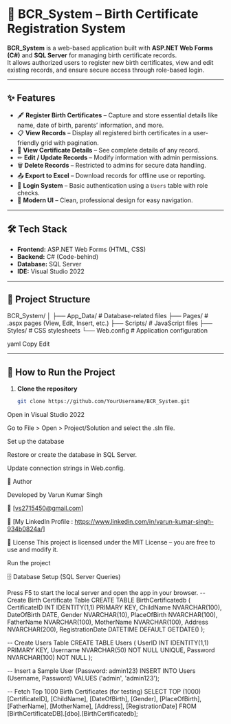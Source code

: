 # 📝 BCR_System – Birth Certificate Registration System

**BCR_System** is a web-based application built with **ASP.NET Web Forms (C#)** and **SQL Server** for managing birth certificate records.  
It allows authorized users to register new birth certificates, view and edit existing records, and ensure secure access through role-based login.

---

## ✨ Features

- 🖋 **Register Birth Certificates** – Capture and store essential details like name, date of birth, parents’ information, and more.
- 📋 **View Records** – Display all registered birth certificates in a user-friendly grid with pagination.
- 📂 **View Certificate Details** – See complete details of any record.
- ✏ **Edit / Update Records** – Modify information with admin permissions.
- 🗑 **Delete Records** – Restricted to admins for secure data handling.
- 📤 **Export to Excel** – Download records for offline use or reporting.
- 🔐 **Login System** – Basic authentication using a `Users` table with role checks.
- 🎨 **Modern UI** – Clean, professional design for easy navigation.

---

## 🛠 Tech Stack

- **Frontend:** ASP.NET Web Forms (HTML, CSS)
- **Backend:** C# (Code-behind)
- **Database:** SQL Server
- **IDE:** Visual Studio 2022

---

## 📂 Project Structure

BCR_System/
│
├── App_Data/ # Database-related files
├── Pages/ # .aspx pages (View, Edit, Insert, etc.)
├── Scripts/ # JavaScript files
├── Styles/ # CSS stylesheets
└── Web.config # Application configuration

yaml
Copy
Edit

---

## 🚀 How to Run the Project

1. **Clone the repository**  
   ```bash
   git clone https://github.com/YourUsername/BCR_System.git
Open in Visual Studio 2022

Go to File > Open > Project/Solution and select the .sln file.

Set up the database

Restore or create the database in SQL Server.

Update connection strings in Web.config.

📝 Author

Developed by Varun Kumar Singh

📧 [vs2715450@gmail.com]

🔗 [My LinkedIn Profile : https://www.linkedin.com/in/varun-kumar-singh-934b0824a/]

📜 License
This project is licensed under the MIT License – you are free to use and modify it.

Run the project

🗄 Database Setup (SQL Server Queries)

Press F5 to start the local server and open the app in your browser.
-- Create Birth Certificate Table
CREATE TABLE BirthCertificatedb (
    CertificateID INT IDENTITY(1,1) PRIMARY KEY,
    ChildName NVARCHAR(100),
    DateOfBirth DATE,
    Gender NVARCHAR(10),
    PlaceOfBirth NVARCHAR(100),
    FatherName NVARCHAR(100),
    MotherName NVARCHAR(100),
    Address NVARCHAR(200),
    RegistrationDate DATETIME DEFAULT GETDATE()
);

-- Create Users Table
CREATE TABLE Users (
    UserID INT IDENTITY(1,1) PRIMARY KEY,
    Username NVARCHAR(50) NOT NULL UNIQUE,
    Password NVARCHAR(100) NOT NULL
);

-- Insert a Sample User (Password: admin123)
INSERT INTO Users (Username, Password) 
VALUES ('admin', 'admin123');

-- Fetch Top 1000 Birth Certificates (for testing)
SELECT TOP (1000) 
    [CertificateID],
    [ChildName],
    [DateOfBirth],
    [Gender],
    [PlaceOfBirth],
    [FatherName],
    [MotherName],
    [Address],
    [RegistrationDate]
FROM [BirthCertificateDB].[dbo].[BirthCertificatedb];

